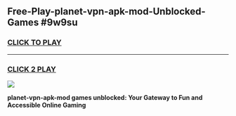 
## Free-Play-planet-vpn-apk-mod-Unblocked-Games #9w9su
<h3>
<a href="https://news.freeplayer.one?title=planet-vpn-apk-mod&ref=8M">CLICK TO PLAY</a></h3>
<hr>

<h3>
<a href="https://news.freeplayer.one?title=planet-vpn-apk-mod&ref=8M">CLICK 2 PLAY</a>
  
</h3>

<a href="https://news.freeplayer.one?title=planet-vpn-apk-mod&ref=8M"><img src="https://clearcache.store/games.png"></a>


**planet-vpn-apk-mod games unblocked: Your Gateway to Fun and Accessible Online Gaming**
